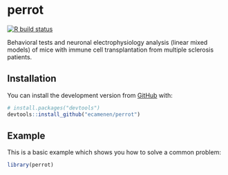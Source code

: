 
<!-- README.md is generated from README.Rmd. Please edit that file -->

# perrot

<!-- badges: start -->

[![R build
status](https://github.com/ecamenen/perrot/workflows/R-CMD-check/badge.svg)](https://github.com/ecamenen/perrot/actions)
<!-- badges: end -->

Behavioral tests and neuronal electrophysiology analysis (linear mixed
models) of mice with immune cell transplantation from multiple sclerosis
patients.

## Installation

You can install the development version from
[GitHub](https://github.com/) with:

``` r
# install.packages("devtools")
devtools::install_github("ecamenen/perrot")
```

## Example

This is a basic example which shows you how to solve a common problem:

``` r
library(perrot)
```
